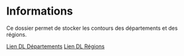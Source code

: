 # Informations
Ce dossier permet de stocker les contours des départements et des régions.

[Lien DL Départements](https://github.com/gregoiredavid/france-geojson/blob/master/departements-version-simplifiee.geojson)
[Lien DL Régions](https://github.com/gregoiredavid/france-geojson/blob/master/regions-version-simplifiee.geojson)
